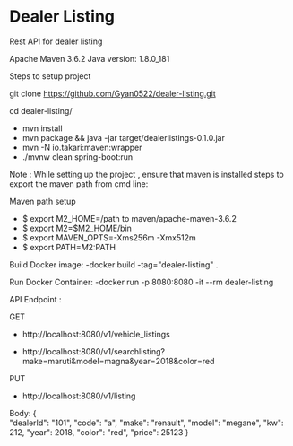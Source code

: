 # Dealer Listing

Rest API for dealer listing

Apache Maven 3.6.2 Java version: 1.8.0_181

Steps to setup project

git clone https://github.com/Gyan0522/dealer-listing.git

cd dealer-listing/

- mvn install
- mvn package && java -jar target/dealerlistings-0.1.0.jar
- mvn -N io.takari:maven:wrapper
- ./mvnw clean spring-boot:run

Note : While setting up the project , ensure that maven is installed steps to export the maven path from cmd line:

Maven path setup

- $ export M2_HOME=/path to maven/apache-maven-3.6.2
- $ export M2=$M2_HOME/bin
- $ export MAVEN_OPTS=-Xms256m -Xmx512m
- $ export PATH=$M2:$PATH

Build Docker image:
-docker build -tag="dealer-listing" .

Run Docker Container:
-docker run -p 8080:8080 -it --rm dealer-listing

API Endpoint :

GET

- http://localhost:8080/v1/vehicle_listings

- http://localhost:8080/v1/searchlisting?make=maruti&model=magna&year=2018&color=red

PUT

- http://localhost:8080/v1/listing

Body:
{  
"dealerId": "101",
"code": "a",
"make": "renault",
"model": "megane",
"kw": 212,
"year": 2018,
"color": "red",
"price": 25123 }
